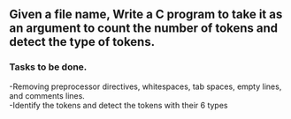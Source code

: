 ## Given a file name, Write a C program to take it as an argument to count the number of tokens and detect the type of tokens.

### Tasks to be done.  
-Removing preprocessor directives, whitespaces, tab spaces, empty lines, and comments lines.  
-Identify the tokens and detect the tokens with their 6 types